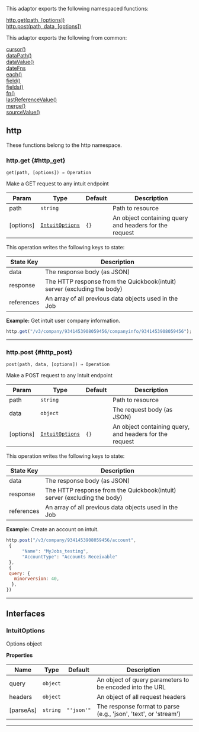 
This adaptor exports the following namespaced functions:

<dl>
<dt>
    <a href="#http_get">http.get(path, [options])</a>
</dt>

<dt>
    <a href="#http_post">http.post(path, data, [options])</a>
</dt>
</dl>


This adaptor exports the following from common:
<dl>
<dt>
    <a href="/adaptors/packages/common-docs#cursor">cursor()</a>
</dt>
<dt>
    <a href="/adaptors/packages/common-docs#datapath">dataPath()</a>
</dt>
<dt>
    <a href="/adaptors/packages/common-docs#datavalue">dataValue()</a>
</dt>
<dt>
    <a href="/adaptors/packages/common-docs#datefns">dateFns</a>
</dt>
<dt>
    <a href="/adaptors/packages/common-docs#each">each()</a>
</dt>
<dt>
    <a href="/adaptors/packages/common-docs#field">field()</a>
</dt>
<dt>
    <a href="/adaptors/packages/common-docs#fields">fields()</a>
</dt>
<dt>
    <a href="/adaptors/packages/common-docs#fn">fn()</a>
</dt>
<dt>
    <a href="/adaptors/packages/common-docs#lastreferencevalue">lastReferenceValue()</a>
</dt>
<dt>
    <a href="/adaptors/packages/common-docs#merge">merge()</a>
</dt>
<dt>
    <a href="/adaptors/packages/common-docs#sourcevalue">sourceValue()</a>
</dt></dl>


## http

These functions belong to the http namespace.
### http.get {#http_get}

<p><code>get(path, [options]) ⇒ Operation</code></p>

Make a GET request to any intuit endpoint


| Param | Type | Default | Description |
| --- | --- | --- | --- |
| path | <code>string</code> |  | Path to resource |
| [options] | [<code>IntuitOptions</code>](#intuitoptions) | <code>{}</code> | An object containing query and headers for the request |

This operation writes the following keys to state:

| State Key | Description |
| --- | --- |
| data | The response body (as JSON) |
| response | The HTTP response from the Quickbook(intuit) server (excluding the body) |
| references | An array of all previous data objects used in the Job |
**Example:** Get intuit user company information.
```js
http.get("/v3/company/9341453908059456/companyinfo/9341453908059456");
```

* * *


### http.post {#http_post}

<p><code>post(path, data, [options]) ⇒ Operation</code></p>

Make a POST request to any Intuit endpoint


| Param | Type | Default | Description |
| --- | --- | --- | --- |
| path | <code>string</code> |  | Path to resource |
| data | <code>object</code> |  | The request body (as JSON) |
| [options] | [<code>IntuitOptions</code>](#intuitoptions) | <code>{}</code> | An object containing query, and headers for the request |

This operation writes the following keys to state:

| State Key | Description |
| --- | --- |
| data | The response body (as JSON) |
| response | The HTTP response from the Quickbook(intuit) server (excluding the body) |
| references | An array of all previous data objects used in the Job |
**Example:** Create an account on intuit.
```js
http.post("/v3/company/9341453908059456/account",
 {
      "Name": "MyJobs_testing",
      "AccountType": "Accounts Receivable"
 },
 {
 query: {
   minorversion: 40,
  },
})
```

* * *


##  Interfaces

### IntuitOptions

Options object

**Properties**

| Name | Type | Default | Description |
| --- | --- | --- | --- |
| query | <code>object</code> |  | An object of query parameters to be encoded into the URL |
| headers | <code>object</code> |  | An object of all request headers |
| [parseAs] | <code>string</code> | <code>&quot;&#x27;json&#x27;&quot;</code> | The response format to parse (e.g., 'json', 'text', or 'stream') |


* * *

